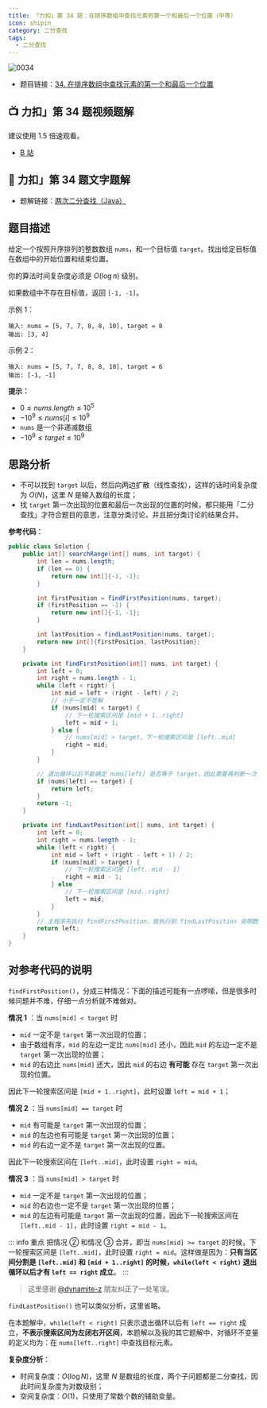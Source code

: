 ```yaml
---
title: 「力扣」第 34 题：在排序数组中查找元素的第一个和最后一个位置（中等）
icon: shipin
category: 二分查找
tags: 
  - 二分查找
---
```


![0034](https://tva1.sinaimg.cn/large/008i3skNgy1gx928a7ukhj30p00anq3g.jpg)

+ 题目链接：[34. 在排序数组中查找元素的第一个和最后一个位置](https://leetcode-cn.com/problems/find-first-and-last-position-of-element-in-sorted-array/)


## :tv: **力扣」第 34 题视频题解**

建议使用 1.5 倍速观看。

+ [B 站](https://www.bilibili.com/video/BV147411i7zu?p=3)


## :notebook_with_decorative_cover: 力扣」第 34 题文字题解

+ 题解链接：[两次二分查找（Java）](https://leetcode-cn.com/problems/find-first-and-last-position-of-element-in-sorted-array/solution/si-lu-hen-jian-dan-xi-jie-fei-mo-gui-de-er-fen-cha/)

## 题目描述

给定一个按照升序排列的整数数组 `nums`，和一个目标值 `target`。找出给定目标值在数组中的开始位置和结束位置。

你的算法时间复杂度必须是 $O(\log n)$ 级别。

如果数组中不存在目标值，返回 `[-1, -1]`。

示例 1：

```
输入: nums = [5, 7, 7, 8, 8, 10], target = 8
输出: [3, 4]
```

示例 2：

```
输入: nums = [5, 7, 7, 8, 8, 10], target = 6
输出: [-1, -1]
```

**提示：**

- $0 \le nums.length \le 10^5$
- $-10^9 \le nums[i] \le 10^9$
- `nums` 是一个非递减数组
- $-10^9 \le target \le 10^9$


## 思路分析

+ 不可以找到 `target` 以后，然后向两边扩散（线性查找），这样的话时间复杂度为 $O(N)$，这里 $N$ 是输入数组的长度；
+ 找 `target` 第一次出现的位置和最后一次出现的位置的时候，都只能用「二分查找」才符合题目的意思，注意分类讨论，并且把分类讨论的结果合并。

**参考代码**：

```java
public class Solution {
    public int[] searchRange(int[] nums, int target) {
        int len = nums.length;
        if (len == 0) {
            return new int[]{-1, -1};
        }

        int firstPosition = findFirstPosition(nums, target);
        if (firstPosition == -1) {
            return new int[]{-1, -1};
        }

        int lastPosition = findLastPosition(nums, target);
        return new int[]{firstPosition, lastPosition};
    }

    private int findFirstPosition(int[] nums, int target) {
        int left = 0;
        int right = nums.length - 1;
        while (left < right) {
            int mid = left + (right - left) / 2;
            // 小于一定不是解
            if (nums[mid] < target) {
                // 下一轮搜索区间是 [mid + 1..right]
                left = mid + 1;
            } else {
                // nums[mid] > target，下一轮搜索区间是 [left..mid]
                right = mid;
            }
        }

        // 退出循环以后不能确定 nums[left] 是否等于 target，因此需要再判断一次
        if (nums[left] == target) {
            return left;
        }
        return -1;
    }

    private int findLastPosition(int[] nums, int target) {
        int left = 0;
        int right = nums.length - 1;
        while (left < right) {
            int mid = left + (right - left + 1) / 2;
            if (nums[mid] > target) {
                // 下一轮搜索区间是 [left..mid - 1]
                right = mid - 1;
            } else 
                // 下一轮搜索区间是 [mid..right]
                left = mid;
            } 
        }
        // 主程序先执行 findFirstPosition，能执行到 findLastPosition 说明数组中一定存在等于 target 的元素，因此这里不用判断 nums[left] 是否等于 target
        return left;
    }
}
```

## 对参考代码的说明

`findFirstPosition()`，分成三种情况：下面的描述可能有一点啰嗦，但是很多时候问题并不难，仔细一点分析就不难做对。

**情况 1** ：当 `nums[mid] < target` 时

+ `mid` 一定不是 `target` 第一次出现的位置；
+ 由于数组有序，`mid` 的左边一定比 `nums[mid]` 还小，因此 `mid` 的左边一定不是 `target` 第一次出现的位置；
+ `mid` 的右边比 `nums[mid]` 还大，因此 `mid` 的右边 **有可能** 存在 `target` 第一次出现的位置。

因此下一轮搜索区间是 `[mid + 1..right]`，此时设置 `left = mid + 1`；


**情况 2** ：当 `nums[mid] == target` 时

+ `mid` 有可能是 `target` 第一次出现的位置；
+ `mid` 的左边也有可能是 `target` 第一次出现的位置；
+ `mid` 的右边一定不是 `target` 第一次出现的位置。

因此下一轮搜索区间在 `[left..mid]`，此时设置 `right = mid`。


**情况 3** ：当 `nums[mid] > target` 时

+ `mid` 一定不是 `target` 第一次出现的位置；
+ `mid` 的右边也一定不是 `target` 第一次出现的位置；
+ `mid` 的左边有可能是 `target` 第一次出现的位置，因此下一轮搜索区间在 `[left..mid - 1]`，此时设置 `right = mid - 1`。

::: info 重点
把情况 ② 和情况 ③ 合并，即当 `nums[mid] >= target` 的时候，下一轮搜索区间是 `[left..mid]`，此时设置 `right = mid`。这样做是因为：**只有当区间分割是 `[left..mid]` 和 `[mid + 1..right]` 的时候，`while(left < right)` 退出循环以后才有 `left == right` 成立**。
:::

> 这里感谢 [@dynamite-z](/u/dynamite-z/) 朋友纠正了一处笔误。

`findLastPosition()` 也可以类似分析，这里省略。

在本题解中，`while(left < right)` 只表示退出循环以后有 `left == right` 成立，**不表示搜索区间为左闭右开区间**，本题解以及我的其它题解中，对循环不变量的定义均为：在 `nums[left..right]` 中查找目标元素。

**复杂度分析**：

+ 时间复杂度：$O(\log N)$，这里 $N$ 是数组的长度，两个子问题都是二分查找，因此时间复杂度为对数级别；
+ 空间复杂度：$O(1)$，只使用了常数个数的辅助变量。





